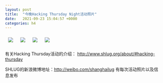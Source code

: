 ```yaml
---
layout: post
title:  "今晚Hacking Thursday Night活动照片"
date:   2021-09-23 15:04:57 +0000
categories: h4
---
```


[<img src='/res2021q3/l923.h4/l923_1955_5425+08.1920p.jpg' style='margin:10px'>](/res2021q3/l923.h4/l923_1955_5425+08.JPG)
[<img src='/res2021q3/l923.h4/l923_1956_1226+08.1920p.jpg' style='margin:10px'>](/res2021q3/l923.h4/l923_1956_1226+08.JPG)
[<img src='/res2021q3/l923.h4/l923_2017_4829+08.1920p.jpg' style='margin:10px'>](/res2021q3/l923.h4/l923_2017_4829+08.JPG)
[<img src='/res2021q3/l923.h4/l923_2116_4831+08.1920p.jpg' style='margin:10px'>](/res2021q3/l923.h4/l923_2116_4831+08.JPG)

有关Hacking Thursday活动的介绍：
http://www.shlug.org/about/#hacking-thursday

SHLUG的新浪微博地址：http://weibo.com/shanghailug 有每次活动照片以及信息发布


